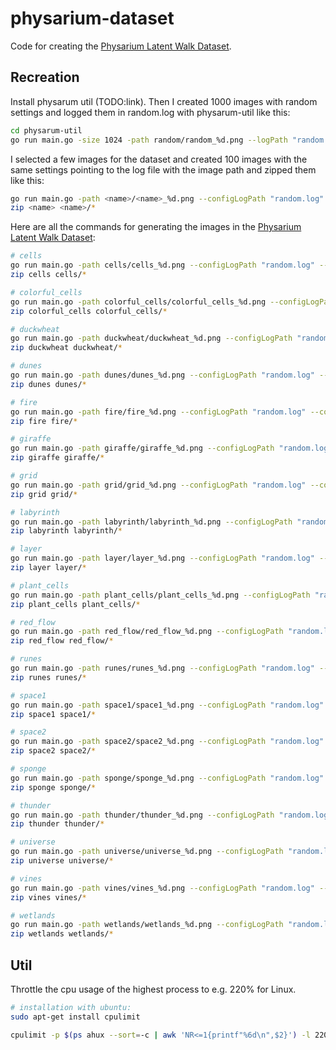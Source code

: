 # physarium-dataset

Code for creating the [Physarium Latent Walk Dataset](https://www.kaggle.com/).

## Recreation

Install physarum util (TODO:link). Then I created 1000 images with random settings and logged them in random.log with physarum-util like this:

```bash
cd physarum-util
go run main.go -size 1024 -path random/random_%d.png --logPath "random.log"
```

I selected a few images for the dataset and created 100 images with the same settings pointing to the log file with the image path and zipped them like this:

```bash
go run main.go -path <name>/<name>_%d.png --configLogPath "random.log" --configsLike "<path-to-image-from-random>" -numOfExamples 100
zip <name> <name>/*
```

Here are all the commands for generating the images in the [Physarium Latent Walk Dataset](https://www.kaggle.com/):

```bash
# cells
go run main.go -path cells/cells_%d.png --configLogPath "random.log" --configsLike "random/random_134836929.png" -numOfExamples 100
zip cells cells/*

# colorful_cells
go run main.go -path colorful_cells/colorful_cells_%d.png --configLogPath "random.log" --configsLike "random/random_134839255.png" -numOfExamples 100
zip colorful_cells colorful_cells/*

# duckwheat
go run main.go -path duckwheat/duckwheat_%d.png --configLogPath "random.log" --configsLike "random/random_133287917.png" -numOfExamples 100
zip duckwheat duckwheat/*

# dunes
go run main.go -path dunes/dunes_%d.png --configLogPath "random.log" --configsLike "random/random_133514569.png" -numOfExamples 100
zip dunes dunes/*

# fire
go run main.go -path fire/fire_%d.png --configLogPath "random.log" --configsLike "random/random_133351589.png" -numOfExamples 100
zip fire fire/*

# giraffe
go run main.go -path giraffe/giraffe_%d.png --configLogPath "random.log" --configsLike "random/random_134290509.png" -numOfExamples 100
zip giraffe giraffe/*

# grid
go run main.go -path grid/grid_%d.png --configLogPath "random.log" --configsLike "random/random_133890901.png" -numOfExamples 100
zip grid grid/*

# labyrinth
go run main.go -path labyrinth/labyrinth_%d.png --configLogPath "random.log" --configsLike "random/random_133416078.png" -numOfExamples 100
zip labyrinth labyrinth/*

# layer
go run main.go -path layer/layer_%d.png --configLogPath "random.log" --configsLike "random/random_134668451.png" -numOfExamples 100
zip layer layer/*

# plant_cells
go run main.go -path plant_cells/plant_cells_%d.png --configLogPath "random.log" --configsLike "random/random_133817618.png" -numOfExamples 100
zip plant_cells plant_cells/*

# red_flow
go run main.go -path red_flow/red_flow_%d.png --configLogPath "random.log" --configsLike "random/random_133253768.png" -numOfExamples 100
zip red_flow red_flow/*

# runes
go run main.go -path runes/runes_%d.png --configLogPath "random.log" --configsLike "random/random_133419888.png" -numOfExamples 100
zip runes runes/*

# space1
go run main.go -path space1/space1_%d.png --configLogPath "random.log" --configsLike "random/random_133795889.png" -numOfExamples 100
zip space1 space1/*

# space2
go run main.go -path space2/space2_%d.png --configLogPath "random.log" --configsLike "random/random_134138416.png" -numOfExamples 100
zip space2 space2/*

# sponge
go run main.go -path sponge/sponge_%d.png --configLogPath "random.log" --configsLike "random/random_134807196.png" -numOfExamples 100
zip sponge sponge/*

# thunder
go run main.go -path thunder/thunder_%d.png --configLogPath "random.log" --configsLike "random/random_133609260.png" -numOfExamples 100
zip thunder thunder/*

# universe
go run main.go -path universe/universe_%d.png --configLogPath "random.log" --configsLike "random/random_134761447.png" -numOfExamples 100
zip universe universe/*

# vines
go run main.go -path vines/vines_%d.png --configLogPath "random.log" --configsLike "random/random_133857414.png" -numOfExamples 100
zip vines vines/*

# wetlands
go run main.go -path wetlands/wetlands_%d.png --configLogPath "random.log" --configsLike "random/random_134282193.png" -numOfExamples 100
zip wetlands wetlands/*
```

## Util

Throttle the cpu usage of the highest process to e.g. 220% for Linux.

```bash
# installation with ubuntu:
sudo apt-get install cpulimit

cpulimit -p $(ps ahux --sort=-c | awk 'NR<=1{printf"%6d\n",$2}') -l 220
```